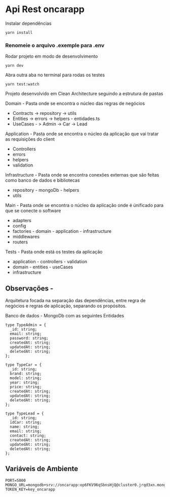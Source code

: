 # Api Rest oncarapp

Instalar dependências
```
yarn install
``` 

### Renomeie o arquivo .exemple para .env

Rodar projeto em modo de desenvolvimento
```
yarn dev 
```
Abra outra aba no terminal para rodas os testes 
```
yarn test:watch
```

Projeto desenvolvido em Clean Architecture
seguindo a estrutura de pastas

Domain - Pasta onde se encontra o núcleo das regras de negócios
 - Contracts -> repository -> utils
 - Entities -> errors -> helpers - entidades.ts
 - UseCases - > Admin -> Car -> Lead
 
Application - Pasta onde se encontra o núcleo da aplicação que vai tratar as requisições do client
- Controllers
- errors
- helpers
- validation

Infrastructure - Pasta onde se encontra conexões externas que são feitas como banco de dados e bibliotecas
- repository - mongoDb - helpers
- utils

Main - Pasta onde se encontra o núcleo da aplicação onde é únificado para que se conecte o software
- adapters
- config
- factories - domain - application - infrastructure
- middlewares
- routers

Tests -  Pasta onde está os testes da aplicação
- application - controllers - validation
- domain - entities - useCases
- infrastructure

## Observações - 
Arquitetura focada na separação das dependências,  entre regra de negócios e regras de aplicação, separando os propósitos. 

Banco de dados - MongoDb
com as seguintes Entidades

```
type TypeAdmin = {
  _id: string;
  email: string;
  password: string;
  createdAt: string;
  updatedAt: string;
  deletedAt: string;
};
```
```
type TypeCar = {
  _id: string;
  brand: string;
  model: string;
  year: string;
  price: string;
  createdAt: string;
  updatedAt: string;
  deletedAt: string;
};

```
```
type TypeLead = {
  _id: string;
  idCar: string;
  name: string;
  email: string;
  contact: string;
  createdAt: string;
  updatedAt: string;
  deletedAt: string;
};
```

## Variáveis de Ambiente
```
PORT=5000
MONGO_URL=mongodb+srv://oncarapp:op6FKV96qSbnsHjQ@cluster0.jrqd3xn.mongodb.net/test
TOKEN_KEY=key_oncarapp
```